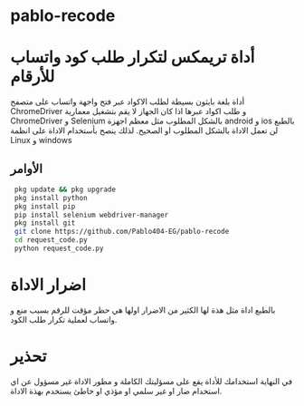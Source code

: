 # pablo-recode

# أداة تريمكس لتكرار طلب كود واتساب للأرقام 

أداة بلغة بايثون بسيطة لطلب الاكواد عبر فتح واجهة واتساب على متصفح ChromeDriver و طلب اكواد عبرها اذا كان الجهاز لا يقم بتشغيل معمارية ChromeDriver و Selenium بالشكل المطلوب مثل معظم اجهزة android و ios بالطبع لن تعمل الاداة بالشكل المطلوب او الصحيح. لذلك ينصح بأستخدام الاداة على انظمة Linux و windows 

## الأوامر 

  ```sh
   pkg update && pkg upgrade
   pkg install python
   pkg install pip
   pip install selenium webdriver-manager
   pkg install git
   git clone https://github.com/Pablo404-EG/pablo-recode
   cd request_code.py
   python request_code.py
  ```


# اضرار الاداة

بالطبع اداة مثل هذة لها الكثير من الاضرار اولها هي حظر مؤقت للرقم بسبب منع و واتساب لعملية تكرار طلب الكود.

# تحذير 

في النهاية استخدامك للأداة يقع على مسؤليتك الكاملة و مطور الاداة غير مسؤول عن اي استخدام ضار او غير سلمي او مؤذي او خاطئ يستخدم بهذة الاداة.
